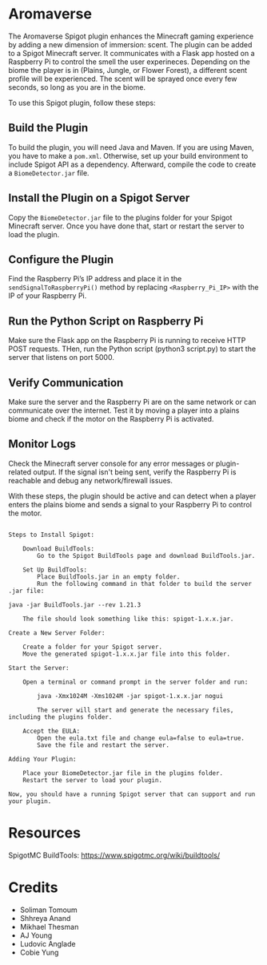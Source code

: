 # Aromaverse

The Aromaverse Spigot plugin enhances the Minecraft gaming experience by adding a new dimension of immersion: scent. The plugin can be added to a Spigot Minecraft server. It communicates with a Flask app hosted on a Raspberry Pi to control the smell the user experineces. Depending on the biome the player is in (Plains, Jungle, or Flower Forest), a different scent profile will be experienced. The scent will be sprayed once every few seconds, so long as you are in the biome.

To use this Spigot plugin, follow these steps:

## Build the Plugin
To build the plugin, you will need Java and Maven.
If you are using Maven, you have to make a `pom.xml`. Otherwise, set up your build environment to include Spigot API as a dependency.
Afterward, compile the code to create a `BiomeDetector.jar` file.

## Install the Plugin on a Spigot Server
Copy the `BiomeDetector.jar` file to the plugins folder for your Spigot Minecraft server.
Once you have done that, start or restart the server to load the plugin.

## Configure the Plugin
Find the Raspberry Pi’s IP address and place it in the `sendSignalToRaspberryPi()` method by replacing `<Raspberry_Pi_IP>` with the IP of your Raspberry Pi.

## Run the Python Script on Raspberry Pi
Make sure the Flask app on the Raspberry Pi is running to receive HTTP POST requests.
THen, run the Python script (python3 script.py) to start the server that listens on port 5000.

## Verify Communication
Make sure the server and the Raspberry Pi are on the same network or can communicate over the internet.
Test it by moving a player into a plains biome and check if the motor on the Raspberry Pi is activated.

## Monitor Logs
Check the Minecraft server console for any error messages or plugin-related output.
If the signal isn't being sent, verify the Raspberry Pi is reachable and debug any network/firewall issues.

With these steps, the plugin should be active and can detect when a player enters the plains biome and sends a signal to your Raspberry Pi to control the motor.

~~~~~~~~~~~~~~~~~~~~~~~~~~~~~~~~~~~~~~~~~~~~~~~~~~~~~~~~~~~~~~~~~~~~~~~~~~~~~~~~~~~~~~~~~~~~~~~~~~~~~~~~~~~~~~~~~~~~~~~~~~~~~~~~~~~~~~~~~~~~~~~~~~~~~~~~~~~~~~~~

Steps to Install Spigot:

    Download BuildTools:
        Go to the Spigot BuildTools page and download BuildTools.jar.

    Set Up BuildTools:
        Place BuildTools.jar in an empty folder.
        Run the following command in that folder to build the server .jar file:

java -jar BuildTools.jar --rev 1.21.3

    The file should look something like this: spigot-1.x.x.jar.

Create a New Server Folder:

    Create a folder for your Spigot server.
    Move the generated spigot-1.x.x.jar file into this folder.

Start the Server:

    Open a terminal or command prompt in the server folder and run:

        java -Xmx1024M -Xms1024M -jar spigot-1.x.x.jar nogui

        The server will start and generate the necessary files, including the plugins folder.

    Accept the EULA:
        Open the eula.txt file and change eula=false to eula=true.
        Save the file and restart the server.

Adding Your Plugin:

    Place your BiomeDetector.jar file in the plugins folder.
    Restart the server to load your plugin.

Now, you should have a running Spigot server that can support and run your plugin.
~~~~~~~~~~~~~~~~~~~~~~~~~~~~~~~~~~~~~~~~~~~~~~~~~~~~~~~~~~~~~~~~~~~~~~~~~~~~~~~~~~~~~~~~~~~~~~~~~~~~~~~~~~~~~~~~~~~~~~~~~~~~~~~~~~~~~~~~~~~~~~~~~~~~~~~~~~~~~~~~~~
# Resources
SpigotMC BuildTools: https://www.spigotmc.org/wiki/buildtools/

# Credits
- Soliman Tomoum
- Shhreya Anand
- Mikhael Thesman
- AJ Young
- Ludovic Anglade
- Cobie Yung
